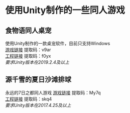 # 使用Unity制作的一些同人游戏
## 食物语同人桌宠
使用Unity制作的一款桌宠软件，目前只支持Windows  
[游戏链接](https://pan.baidu.com/s/1m8TzjN9EiEES3hmm9eS13w)  提取码：v9ar  
[工程链接](https://pan.baidu.com/s/1QjZSMRaDPjymlJB7GvcuQQ)  提取码：f0yx  
*要求Unity版本在2019.2.4及以上*

## 源千雪的夏日沙滩排球
永远的7日之都同人游戏
[游戏链接](https://pan.baidu.com/s/18i_abUs1_kLuGrroov4w7A)  提取码：My7q  
[工程链接](https://pan.baidu.com/s/14yn-aSOcgwq2WkS2-bEpdw)  提取码：skq4  
*要求Unity版本在2017.4.25及以上*
